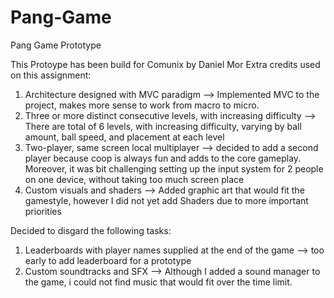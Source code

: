 # Pang-Game
Pang Game Prototype

This Protoype has been build for Comunix by Daniel Mor
Extra credits used on this assignment:

1. Architecture designed with MVC paradigm -->
   Implemented MVC to the project, makes more sense to work from macro to micro.
2. Three or more distinct consecutive levels, with increasing difficulty -->
    There are total of 6 levels, with increasing difficulty, varying by ball amount, ball speed, and placement at each level
3. Two-player, same screen local multiplayer  -->
    decided to add a second player because coop is always fun and adds to the core gameplay.
    Moreover, it was bit challenging setting up the input system for 2 people on one device, without taking too much screen place
4. Custom visuals and shaders -->
    Added graphic art that would fit the gamestyle, however I did not yet add Shaders due to more important priorities

Decided to disgard the following tasks:
1. Leaderboards with player names supplied at the end of the game -->
    too early to add leaderboard for a prototype
2. Custom soundtracks and SFX -->
    Although I added a sound manager to the game, i could not find music that would fit over the time limit.
